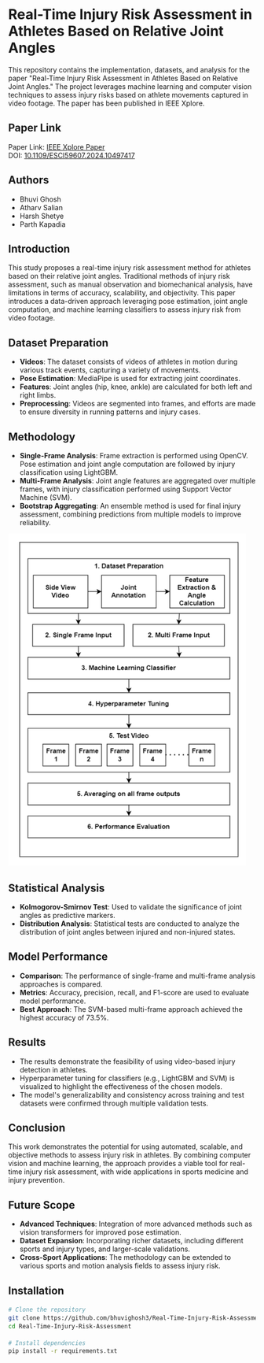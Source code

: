 # Real-Time Injury Risk Assessment in Athletes Based on Relative Joint Angles

This repository contains the implementation, datasets, and analysis for the paper "Real-Time Injury Risk Assessment in Athletes Based on Relative Joint Angles." The project leverages machine learning and computer vision techniques to assess injury risks based on athlete movements captured in video footage. The paper has been published in IEEE Xplore.

## Paper Link

Paper Link: [IEEE Xplore Paper](https://ieeexplore.ieee.org/document/10497417)  
DOI: [10.1109/ESCI59607.2024.10497417](https://doi.org/10.1109/ESCI59607.2024.10497417)

## Authors

- Bhuvi Ghosh
- Atharv Salian
- Harsh Shetye
- Parth Kapadia

## Introduction

This study proposes a real-time injury risk assessment method for athletes based on their relative joint angles. Traditional methods of injury risk assessment, such as manual observation and biomechanical analysis, have limitations in terms of accuracy, scalability, and objectivity. This paper introduces a data-driven approach leveraging pose estimation, joint angle computation, and machine learning classifiers to assess injury risk from video footage.

## Dataset Preparation

- **Videos**: The dataset consists of videos of athletes in motion during various track events, capturing a variety of movements.
- **Pose Estimation**: MediaPipe is used for extracting joint coordinates.
- **Features**: Joint angles (hip, knee, ankle) are calculated for both left and right limbs.
- **Preprocessing**: Videos are segmented into frames, and efforts are made to ensure diversity in running patterns and injury cases.

## Methodology

- **Single-Frame Analysis**: Frame extraction is performed using OpenCV. Pose estimation and joint angle computation are followed by injury classification using LightGBM.
- **Multi-Frame Analysis**: Joint angle features are aggregated over multiple frames, with injury classification performed using Support Vector Machine (SVM).
- **Bootstrap Aggregating**: An ensemble method is used for final injury assessment, combining predictions from multiple models to improve reliability.

<div style="text-align: center;">
  <div style="display: inline-block; margin-right: 20px;">
    <img src="Readme image/image1.png" width="500" />
  </div>
</div>

## Statistical Analysis

- **Kolmogorov-Smirnov Test**: Used to validate the significance of joint angles as predictive markers.
- **Distribution Analysis**: Statistical tests are conducted to analyze the distribution of joint angles between injured and non-injured states.

## Model Performance

- **Comparison**: The performance of single-frame and multi-frame analysis approaches is compared.
- **Metrics**: Accuracy, precision, recall, and F1-score are used to evaluate model performance.
- **Best Approach**: The SVM-based multi-frame approach achieved the highest accuracy of 73.5%.

## Results

- The results demonstrate the feasibility of using video-based injury detection in athletes.
- Hyperparameter tuning for classifiers (e.g., LightGBM and SVM) is visualized to highlight the effectiveness of the chosen models.
- The model's generalizability and consistency across training and test datasets were confirmed through multiple validation tests.

## Conclusion

This work demonstrates the potential for using automated, scalable, and objective methods to assess injury risk in athletes. By combining computer vision and machine learning, the approach provides a viable tool for real-time injury risk assessment, with wide applications in sports medicine and injury prevention.

## Future Scope

- **Advanced Techniques**: Integration of more advanced methods such as vision transformers for improved pose estimation.
- **Dataset Expansion**: Incorporating richer datasets, including different sports and injury types, and larger-scale validations.
- **Cross-Sport Applications**: The methodology can be extended to various sports and motion analysis fields to assess injury risk.

## Installation

```bash
# Clone the repository
git clone https://github.com/bhuvighosh3/Real-Time-Injury-Risk-Assessment.git
cd Real-Time-Injury-Risk-Assessment

# Install dependencies
pip install -r requirements.txt
